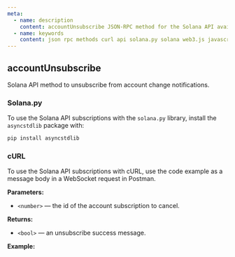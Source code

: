 ```yaml
---
meta:
  - name: description
    content: accountUnsubscribe JSON-RPC method for the Solana API available with examples in Solana web3.js, Solana.py, and cURL.
  - name: keywords
    content: json rpc methods curl api solana.py solana web3.js javascript python solana subscription 
---
```


## accountUnsubscribe

Solana API method to unsubscribe from account change notifications.

### Solana.py

To use the Solana API subscriptions with the `solana.py` library, install the `asyncstdlib` package with:

```sh
pip install asyncstdlib
```
### cURL

To use the Solana API subscriptions with cURL, use the code example as a message body in a WebSocket request in Postman.

**Parameters:**

* `<number>` — the id of the account subscription to cancel.

**Returns:**

* `<bool>` — an unsubscribe success message.

**Example:**

<CodeSwitcher :languages="{js:'Solana web3.js', py:'Solana.py', cr:'cURL'}">
<template v-slot:js>

``` js
import { Connection } from "@solana/web3.js";

const web3 = new Connection("CHAINSTACK_HTTPS_URL", {
    wsEndpoint: "CHAINSTACK_WSS_URL",
  });
  
(async () => {
  web3.removeAccountChangeListener(0);
})();
```

</template>
<template v-slot:py>

``` py
import asyncio
from asyncstdlib import enumerate
from solana.rpc.websocket_api import connect
from solana.publickey import PublicKey

async def main():
    async with connect("CHAINSTACK_WSS_URL") as websocket:
        await websocket.account_subscribe(PublicKey('HSH3LftAhgNEQmpNRuE1ghnbqVHsxt8edvid1zdLxH5C'))
        first_resp = await websocket.recv()
        subscription_id = first_resp.result
        async for idx, msg in enumerate(websocket):
            if idx == 3:
                break
            print(msg)
        await websocket.account_unsubscribe(subscription_id)

asyncio.run(main())
```

</template>
<template v-slot:cr>

``` sh
'{ "jsonrpc": "2.0", "id": 1, "method": "accountUnsubscribe", "params": [0] }'
```

</template>
</CodeSwitcher>